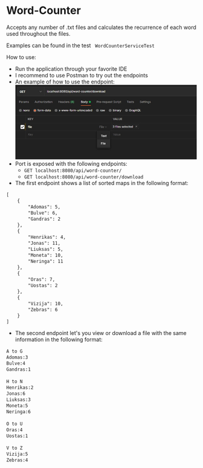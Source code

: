 # Word-Counter

Accepts any number of .txt files and calculates the recurrence of each word used throughout the files.

Examples can be found in the test ``` WordCounterServiceTest```

How to use:

* Run the application through your favorite IDE
* I recommend to use Postman to try out the endpoints
* An example of how to use the endpoint:
![Screenshot](example.jpg)
* Port is exposed with the following endpoints:
    * ```GET localhost:8080/api/word-counter/```
    * ```GET localhost:8080/api/word-counter/download```
* The first endpoint shows a list of sorted maps in the following format:
``` 
[
    {
        "Adomas": 5,
        "Bulve": 6,
        "Gandras": 2
    },
    {
        "Henrikas": 4,
        "Jonas": 11,
        "Liuksas": 5,
        "Moneta": 10,
        "Neringa": 11
    },
    {
        "Oras": 7,
        "Uostas": 2
    },
    {
        "Vizija": 10,
        "Zebras": 6
    }
]
```
* The second endpoint let's you view or download a file with the same information in the following format:
```
A to G
Adomas:3
Bulve:4
Gandras:1

H to N
Henrikas:2
Jonas:6
Liuksas:3
Moneta:5
Neringa:6

O to U
Oras:4
Uostas:1

V to Z
Vizija:5
Zebras:4

```